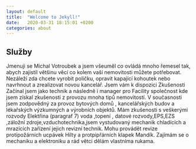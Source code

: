 ```yaml
---
layout: default
title:  "Welcome to Jekyll!"
date:   2020-03-31 18:15:01 +0200
categories: about
---
```


## Služby

Jmenuji se Michal Votroubek a jsem všeuměl co ovládá mnoho řemesel tak, abych zajistil většinu věcí co kolem vaší nemovitosti můžete potřebovat. Nezáleží zda chcete vyrobit poličku, opravit kapající kohoutek nebo navrhnout a zrealizovat novou kancelář. Jsem vám k dispozici
Zkušenosti
Začínal jsem jako technik a následně i  manager pro Facility společnost kde jsem získal zkušenosti z provozu mnoha tipů nemovitostí. V současnosti jsem zodpovědný za provoz bytových domů , kancelářských budov a lékařských výzkumných a výrobních objektů. Mám zkušenosti s veškerými rozvody Elektřina (paragraf 7) voda ,topení , datové rozvody,EPS,EZS ,záložní zdroje,vzduchotechnika,jsem vystudovaný mechanik chladících a mrazících zařízení jejich revizní technik. Mohu provádět revize protipožárních ucpávek Hilty a protpipřárních klapek Mandík. Zajímám se o mechaniku a elektroniku a rád větci dělám vlastníma rukama.


